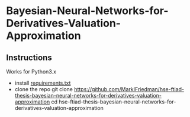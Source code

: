 # Bayesian-Neural-Networks-for-Derivatives-Valuation-Approximation

## Instructions

Works for Python3.х
* install [requirements.txt](https://github.com/MarkIFriedman/hse-ftiad-thesis-bayesian-neural-networks-for-derivatives-valuation-approximation/blob/main/requirements.txt)
* clone the repo
git clone https://github.com/MarkIFriedman/hse-ftiad-thesis-bayesian-neural-networks-for-derivatives-valuation-approximation
cd hse-ftiad-thesis-bayesian-neural-networks-for-derivatives-valuation-approximation
